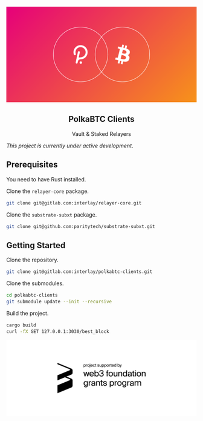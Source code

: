 <p align="center">
  <a href="https://gitlab.com/interlay/polkabtc-clients">
    <img src="media/polka_btc.png">
  </a>

  <h2 align="center">PolkaBTC Clients</h2>

  <p align="center">
    Vault & Staked Relayers
  </p>
</p>

_This project is currently under active development_.

## Prerequisites

You need to have Rust installed.

Clone the `relayer-core` package.

```bash
git clone git@gitlab.com:interlay/relayer-core.git
```

Clone the `substrate-subxt` package.

```bash
git clone git@github.com:paritytech/substrate-subxt.git
```

## Getting Started

Clone the repository.

```bash
git clone git@gitlab.com:interlay/polkabtc-clients.git
```

Clone the submodules.

```bash
cd polkabtc-clients 
git submodule update --init --recursive
```

Build the project.
```bash
cargo build
curl -fX GET 127.0.0.1:3030/best_block
```

<p align="center">
  <a href="https://web3.foundation/grants/">
    <img src="media/web3_grants.png">
  </a>
</p>
